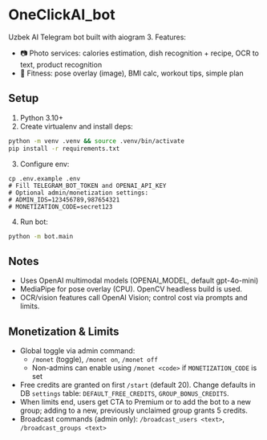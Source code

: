 # OneClickAI_bot

Uzbek AI Telegram bot built with aiogram 3. Features:
- 📷 Photo services: calories estimation, dish recognition + recipe, OCR to text, product recognition
- 💪 Fitness: pose overlay (image), BMI calc, workout tips, simple plan

## Setup
1) Python 3.10+
2) Create virtualenv and install deps:
```bash
python -m venv .venv && source .venv/bin/activate
pip install -r requirements.txt
```
3) Configure env:
```
cp .env.example .env
# Fill TELEGRAM_BOT_TOKEN and OPENAI_API_KEY
# Optional admin/monetization settings:
# ADMIN_IDS=123456789,987654321
# MONETIZATION_CODE=secret123
```
4) Run bot:
```bash
python -m bot.main
```

## Notes
- Uses OpenAI multimodal models (OPENAI_MODEL, default gpt-4o-mini)
- MediaPipe for pose overlay (CPU). OpenCV headless build is used.
- OCR/vision features call OpenAI Vision; control cost via prompts and limits.

## Monetization & Limits
- Global toggle via admin command:
  - `/monet` (toggle), `/monet on`, `/monet off`
  - Non-admins can enable using `/monet <code>` if `MONETIZATION_CODE` is set
- Free credits are granted on first `/start` (default 20). Change defaults in DB `settings` table: `DEFAULT_FREE_CREDITS`, `GROUP_BONUS_CREDITS`.
- When limits end, users get CTA to Premium or to add the bot to a new group; adding to a new, previously unclaimed group grants 5 credits.
- Broadcast commands (admin only): `/broadcast_users <text>`, `/broadcast_groups <text>`
